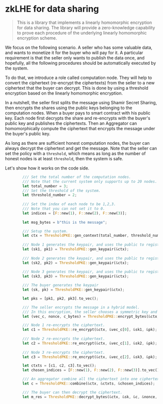 # zkLHE for data sharing

> This is a library that implements a linearly homomorphic encryption for data sharing. The library will provide a zero-knowledge capability to prove each procedure of the underlying linearly homomorphic encryption scheme.

We focus on the following scenario. A seller who has some valuable data, and wants to monetize it for the buyer who will pay for it. A particular requirement is that the seller only wants to publish the data once, and hopefully, all the following procedures should be automatically executed by the system.

To do that, we introduce a role called computation node. They will help to convert the ciphertext (re-encrypt the ciphertexts) from the seller to a new ciphertext that the buyer can decrypt. This is done by using a threshold encryption based on the linearly homomorphic encryption. 

In a nutshell, the seller first splits the message using Shamir Secret Sharing, then encrypts the shares using the public keys belonging to the computation nodes. When a buyer pays to smart contract with his public key. Each node first decrypts the share and re-encrypts with the buyer's public key and publishes the ciphertexts. Then an Aggregator can homomorphically compute the ciphertext that encrypts the message under the buyer's public key.

As long as there are sufficient honest computation nodes, the buyer can always decrypt the ciphertext and get the message. Note that the seller can set the policy with a `threshold`, which means as long as the number of honest nodes is at least `threshold`, then the system is safe.



Let's show how it works on the code side.

```Rust
        /// Set the total number of the computation nodes.
        /// Note that the current system only supports up to 20 nodes.
        let total_number = 3;
        /// Set the threshold of the system.
        let threshold_number = 2;
        
        /// Set the index of each node to be 1,2,3. 
        /// Note that you can not set it to 0.
        let indices = [F::new(1), F::new(2), F::new(3)];
        
        let msg_bytes = b"this is the message";

		/// Setup the system.
        let ctx = ThresholdPKE::gen_context(total_number, threshold_number, indices.to_vec());
				
		/// Node 1 generates the keypair, and uses the public to register.
        let (sk1, pk1) = ThresholdPKE::gen_keypair(&ctx);
        
        /// Node 2 generates the keypair, and uses the public to register.
        let (sk2, pk2) = ThresholdPKE::gen_keypair(&ctx);
        
        /// Node 3 generates the keypair, and uses the public to register.
        let (sk3, pk3) = ThresholdPKE::gen_keypair(&ctx);

		/// The buyer generates the keypair
        let (sk, pk) = ThresholdPKE::gen_keypair(&ctx);

        let pks = [pk1, pk2, pk3].to_vec();

		/// The seller encrypts the message in a hybrid model.
		/// In this encryption, the seller chooses a symmetric key and splits it into 3 shares, and then encrypts the shares using each public key of the nodes. The seller encryts the message with the symmetric key under ChaCha20Poly1305, which is an AEAD encryption.
        let (vec_c, nonce, c_bytes) = ThresholdPKE::encrypt_bytes(&ctx, &pks, msg_bytes);

		/// Node 1 re-encrypts the ciphertext.
        let c1 = ThresholdPKE::re_encrypt(&ctx, &vec_c[0], &sk1, &pk);
        
        /// Node 2 re-encrypts the ciphertext.
        let c2 = ThresholdPKE::re_encrypt(&ctx, &vec_c[1], &sk2, &pk);
        
        /// Node 3 re-encrypts the ciphertext.
        let c3 = ThresholdPKE::re_encrypt(&ctx, &vec_c[2], &sk3, &pk);

        let ctxts = [c1, c2, c3].to_vec();
        let chosen_indices = [F::new(1), F::new(2), F::new(3)].to_vec();

		/// An aggregator combine all the ciphertext into one ciphertext under the buyer's public key.
        let c = ThresholdPKE::combine(&ctx, &ctxts, &chosen_indices);

		/// The buyer can then decrypt the ciphertext.
        let m_res = ThresholdPKE::decrypt_bytes(&ctx, &sk, &c, &nonce, &c_bytes);
```



